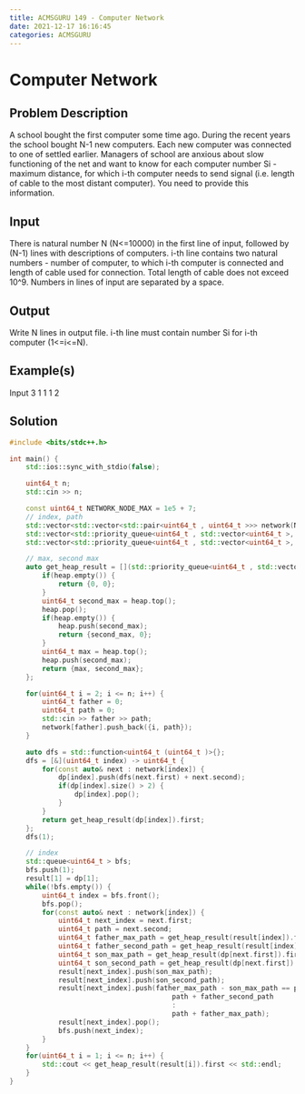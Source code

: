 ```yaml
---
title: ACMSGURU 149 - Computer Network
date: 2021-12-17 16:16:45
categories: ACMSGURU
---
```

# Computer Network

<!--more-->

## Problem Description

A school bought the first computer some time ago. During the recent years the school bought N-1 new computers. Each new computer was connected to one of settled earlier. Managers of school are anxious about slow functioning of the net and want to know for each computer number Si - maximum distance, for which i-th computer needs to send signal (i.e. length of cable to the most distant computer). You need to provide this information.

## Input

There is natural number N (N<=10000) in the first line of input, followed by (N-1) lines with descriptions of computers. i-th line contains two natural numbers - number of computer, to which i-th computer is connected and length of cable used for connection. Total length of cable does not exceed 10^9. Numbers in lines of input are separated by a space.

## Output

Write N lines in output file. i-th line must contain number Si for i-th computer (1<=i<=N).

## Example(s)

Input
3
1 1
1 2


## Solution

```cpp
#include <bits/stdc++.h>

int main() {
    std::ios::sync_with_stdio(false);

    uint64_t n;
    std::cin >> n;

    const uint64_t NETWORK_NODE_MAX = 1e5 + 7;
    // index, path
    std::vector<std::vector<std::pair<uint64_t , uint64_t >>> network(NETWORK_NODE_MAX, std::vector<std::pair<uint64_t , uint64_t >>{});
    std::vector<std::priority_queue<uint64_t , std::vector<uint64_t >, std::greater<uint64_t >> > result(NETWORK_NODE_MAX, std::priority_queue<uint64_t , std::vector<uint64_t >, std::greater<uint64_t >>{});
    std::vector<std::priority_queue<uint64_t , std::vector<uint64_t >, std::greater<uint64_t >>> dp(NETWORK_NODE_MAX, std::priority_queue<uint64_t , std::vector<uint64_t >, std::greater<uint64_t >>{});

    // max, second max
    auto get_heap_result = [](std::priority_queue<uint64_t , std::vector<uint64_t >, std::greater<uint64_t >>& heap) -> std::pair<uint64_t , uint64_t > {
        if(heap.empty()) {
            return {0, 0};
        }
        uint64_t second_max = heap.top();
        heap.pop();
        if(heap.empty()) {
            heap.push(second_max);
            return {second_max, 0};
        }
        uint64_t max = heap.top();
        heap.push(second_max);
        return {max, second_max};
    };

    for(uint64_t i = 2; i <= n; i++) {
        uint64_t father = 0;
        uint64_t path = 0;
        std::cin >> father >> path;
        network[father].push_back({i, path});
    }

    auto dfs = std::function<uint64_t (uint64_t )>{};
    dfs = [&](uint64_t index) -> uint64_t {
        for(const auto& next : network[index]) {
            dp[index].push(dfs(next.first) + next.second);
            if(dp[index].size() > 2) {
                dp[index].pop();
            }
        }
        return get_heap_result(dp[index]).first;
    };
    dfs(1);

    // index
    std::queue<uint64_t > bfs;
    bfs.push(1);
    result[1] = dp[1];
    while(!bfs.empty()) {
        uint64_t index = bfs.front();
        bfs.pop();
        for(const auto& next : network[index]) {
            uint64_t next_index = next.first;
            uint64_t path = next.second;
            uint64_t father_max_path = get_heap_result(result[index]).first;
            uint64_t father_second_path = get_heap_result(result[index]).second;
            uint64_t son_max_path = get_heap_result(dp[next.first]).first;
            uint64_t son_second_path = get_heap_result(dp[next.first]).second;
            result[next_index].push(son_max_path);
            result[next_index].push(son_second_path);
            result[next_index].push(father_max_path - son_max_path == path ?
                                        path + father_second_path
                                        :
                                        path + father_max_path);
            result[next_index].pop();
            bfs.push(next_index);
        }
    }
    for(uint64_t i = 1; i <= n; i++) {
        std::cout << get_heap_result(result[i]).first << std::endl;
    }
}
```
